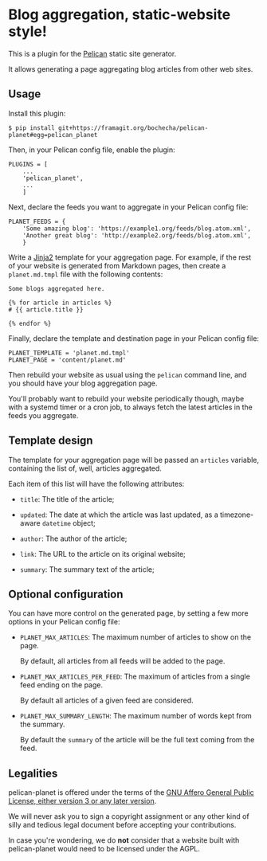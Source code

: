 # Blog aggregation, static-website style!

This is a plugin for the [Pelican](https://getpelican.com) static site
generator.

It allows generating a page aggregating blog articles from other web sites.

## Usage

Install this plugin:

    $ pip install git+https://framagit.org/bochecha/pelican-planet#egg=pelican_planet

Then, in your Pelican config file, enable the plugin:

    PLUGINS = [
        ...
        'pelican_planet',
        ...
        ]

Next, declare the feeds you want to aggregate in your Pelican config file:

    PLANET_FEEDS = {
        'Some amazing blog': 'https://example1.org/feeds/blog.atom.xml',
        'Another great blog': 'http://example2.org/feeds/blog.atom.xml',
        }

Write a [Jinja2](http://jinja.pocoo.org/) template for your aggregation page.
For example, if the rest of your website is generated from Markdown pages, then
create a `planet.md.tmpl` file with the following contents:


    Some blogs aggregated here.

    {% for article in articles %}
    # {{ article.title }}

    {% endfor %}

Finally, declare the template and destination page in your Pelican config file:

    PLANET_TEMPLATE = 'planet.md.tmpl'
    PLANET_PAGE = 'content/planet.md'

Then rebuild your website as usual using the `pelican` command line, and you
should have your blog aggregation page.

You'll probably want to rebuild your website periodically though, maybe with a
systemd timer or a cron job, to always fetch the latest articles in the feeds
you aggregate.

## Template design

The template for your aggregation page will be passed an `articles` variable,
containing the list of, well, articles aggregated.

Each item of this list will have the following attributes:

*   `title`: The title of the article;

*   `updated`: The date at which the article was last updated, as a
    timezone-aware `datetime` object;

*   `author`: The author of the article;

*   `link`: The URL to the article on its original website;

*   `summary`: The summary text of the article;

## Optional configuration

You can have more control on the generated page, by setting a few more options
in your Pelican config file:

*   `PLANET_MAX_ARTICLES`: The maximum number of articles to show on the page.

    By default, all articles from all feeds will be added to the page.

*   `PLANET_MAX_ARTICLES_PER_FEED`: The maximum of articles from a single feed
    ending on the page.

    By default all articles of a given feed are considered.

*   `PLANET_MAX_SUMMARY_LENGTH`: The maximum number of words kept from the
    summary.

    By default the `summary` of the article will be the full text coming from
    the feed.

## Legalities

pelican-planet is offered under the terms of the
[GNU Affero General Public License, either version 3 or any later version](http://www.gnu.org/licenses/agpl.html).

We will never ask you to sign a copyright assignment or any other kind of
silly and tedious legal document before accepting your contributions.

In case you're wondering, we do **not** consider that a website built with
pelican-planet would need to be licensed under the AGPL.
